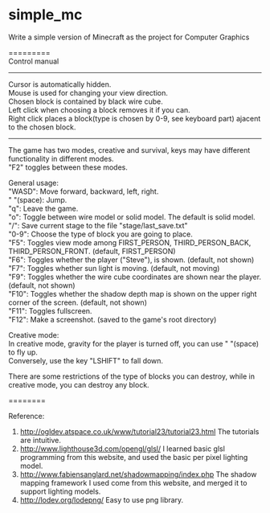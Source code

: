 simple_mc  
=========  
  
Write a simple version of Minecraft as the project for Computer Graphics  
  
=========  
Control manual  
  
---------  
Cursor is automatically hidden.  
Mouse is used for changing your view direction.  
Chosen block is contained by black wire cube.  
Left click when choosing a block removes it if you can.  
Right click places a block(type is chosen by 0-9, see keyboard part) ajacent to the chosen block.  
  
---------  
The game has two modes, creative and survival, keys may have different functionality in different modes.  
"F2" toggles between these modes.  
  
General usage:  
"WASD": Move forward, backward, left, right.  
" "(space): Jump.  
"q": Leave the game.  
"o": Toggle between wire model or solid model. The default is solid model.  
"/": Save current stage to the file "stage/last_save.txt"  
"0-9": Choose the type of block you are going to place.  
"F5": Toggles view mode among FIRST_PERSON, THIRD_PERSON_BACK, THIRD_PERSON_FRONT. (default, FIRST_PERSON)  
"F6": Toggles whether the player ("Steve"), is shown. (default, not shown)  
"F7": Toggles whether sun light is moving. (default, not moving)  
"F9": Toggles whether the wire cube coordinates are shown near the player. (default, not shown)  
"F10": Toggles whether the shadow depth map is shown on the upper right corner of the screen. (default, not shown)  
"F11": Toggles fullscreen.  
"F12": Make a screenshot. (saved to the game's root directory)  
  
Creative mode:  
In creative mode, gravity for the player is turned off, you can use " "(space) to fly up.  
Conversely, use the key "LSHIFT" to fall down.  
  
There are some restrictions of the type of blocks you can destroy, while in creative mode, you can destroy any block.  

========

Reference:  
1. http://ogldev.atspace.co.uk/www/tutorial23/tutorial23.html  The tutorials are intuitive.  
2. http://www.lighthouse3d.com/opengl/glsl/  I learned basic glsl programming from this website, and used the basic per pixel lighting model.  
3. http://www.fabiensanglard.net/shadowmapping/index.php  The shadow mapping framework I used come from this website, and merged it to support lighting models.  
4. http://lodev.org/lodepng/ Easy to use png library.  